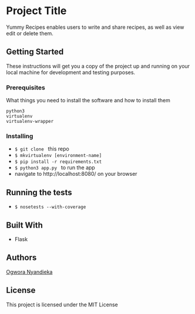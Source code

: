 # Project Title

Yummy Recipes enables users to write and share recipes, as well as view edit or delete them.

## Getting Started

These instructions will get you a copy of the project up and running on your local machine for development and testing purposes. 

### Prerequisites

What things you need to install the software and how to install them

```
python3
virtualenv
virtualenv-wrapper
```

### Installing

- ```$ git clone ``` this repo
- ```$ mkvirtualenv [environment-name] ```
- ```$ pip install -r requirements.txt ```
- ```$ python3 app.py ``` to run the app
- navigate to http://localhost:8080/ on your browser

## Running the tests

- ```$ nosetests --with-coverage ``` 


## Built With

- Flask

## Authors

[Ogwora Nyandieka](https://github.com/nyandiekafelix)

## License

This project is licensed under the MIT License 